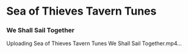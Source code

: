 # Sea of Thieves Tavern Tunes
### We Shall Sail Together
Uploading Sea of Thieves Tavern Tunes We Shall Sail Together.mp4…
